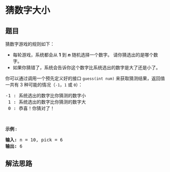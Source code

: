 # 猜数字大小

## 题目

<HTML><p>猜数字游戏的规则如下：</p>

<ul>
	<li>每轮游戏，系统都会从&nbsp;<strong>1</strong>&nbsp;到&nbsp;<em><strong>n</strong></em> 随机选择一个数字。 请你猜选出的是哪个数字。</li>
	<li>如果你猜错了，系统会告诉你这个数字比系统选出的数字是大了还是小了。</li>
</ul>

<p>你可以通过调用一个预先定义好的接口&nbsp;<code>guess(int num)</code> 来获取猜测结果，返回值一共有 3 种可能的情况（<code>-1</code>，<code>1</code>&nbsp;或 <code>0</code>）：</p>

<pre>-1 : 系统选出的数字比你猜测的数字小
 1 : 系统选出的数字比你猜测的数字大
 0 : 恭喜！你猜对了！
</pre>

<p>&nbsp;</p>

<p><strong>示例 :</strong></p>

<pre><strong>输入: </strong>n = 10, pick = 6
<strong>输出: </strong>6</pre>
</HTML>

## 解法思路
